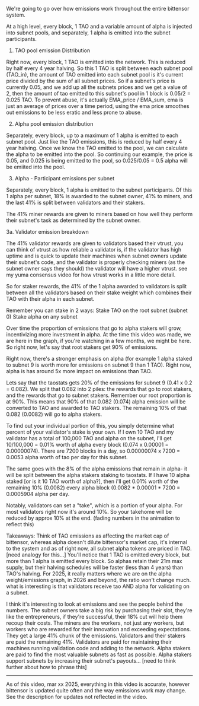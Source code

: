 We're going to go over how emissions work throughout the entire bittensor system.

At a high level, every block, 1 TAO and a variable amount of alpha is injected into subnet pools, and separately, 1 alpha is emitted into the subnet participants.


1.  TAO pool emission Distribution

Right now, every block, 1 TAO is emitted into the network.  This is reduced by half every 4 year halving.
So this 1 TAO is split between each subnet pool (TAO_in), the amount of TAO emitted into each subnet pool is it's current price divided by the sum of all subnet prices.  So if a subnet's price is currently 0.05, and we add up all the subnets prices and we get a value of 2, then the amount of tao emitted to this subnet's pool in 1 block is 0.05/2 = 0.025 TAO.  To prevent abuse, it's actually EMA_price / EMA_sum, ema is just an average of prices over a time period, using the ema price smoothes out emissions to be less eratic and less prone to abuse.

2. Alpha pool emission distribution

Separately, every block, up to a maximum of 1 alpha is emitted to each subnet pool.  Just like the TAO emissions, this is reduced by half every 4 year halving.
Once we know the TAO emitted to the pool, we can calculate the alpha to be emitted into the pool.  So continuing our example, the price is 0.05, and 0.025 is being emitted to the pool, so 0.025/0.05 = 0.5 alpha will be emiited into the pool.

3. Alpha - Participant emissions per subnet

Separately, every block, 1 alpha is emitted to the subnet participants.
Of this 1 alpha per subnet, 18% is awarded to the subnet owner, 41% to miners, and the last 41% is split between validators and their stakers.

The 41% miner rewards are given to miners based on how well they perform their subnet's task as determined by the subnet owner.

3a. Validator emission breakdown

The 41% validator rewards are given to validators based their vtrust, you can think of vtrust as how reliable a validator is, if the validator has high uptime and is quick to update their machines when subnet owners update their subnet's code, and the validator is properly checking miners (as the subnet owner says they should) the validator will have a higher vtrust.  see my yuma consensus video for how vtrust works in a little more detail.

So for staker rewards, the 41% of the 1 alpha awarded to validators is split between all the validators based on their stake weight which combines their TAO with their alpha in each subnet.

Remember you can stake in 2 ways:
  Stake TAO on the root subnet (subnet 0)
  Stake alpha on any subnet

Over time the proportion of emissions that go to alpha stakers will grow, incentivizing more investment in alpha.  At the time this video was made, we are here in the graph, if you're watching in a few months, we might be here.  So right now, let's say that root stakers get 90% of emissions.

Right now, there's a stronger emphasis on alpha (for example 1 alpha staked to subnet 9 is worth more for emissions on subnet 9 than 1 TAO).  Right now, alpha is has around 5x more impact on emissions than TAO.

Lets say that the taostats gets 20% of the emissions for subnet 9 (0.41 x 0.2 = 0.082).  We split that 0.082 into 2 piles: the rewards that go to root stakers, and the rewards that go to subnet stakers.  Remember our root proportion is at 90%.  This means that 90% of that 0.082 (0.074) alpha emission will be converted to TAO and awarded to TAO stakers.  The remaining 10% of that 0.082 (0.0082) will go to alpha stakers.

To find out your individual portion of this, you simply determine what percent of your validator's stake is your own.  If I own 10 TAO and my validator has a total of 100,000 TAO and alpha on the subnet, I'll get 10/100,000 = 0.01% worth of alpha every block (0.074 x 0.00001 = 0.00000074).  There are 7200 blocks in a day, so 0.00000074 x 7200 = 0.0053 alpha worth of tao per day for this subnet.

The same goes with the 8% of the alpha emissions that remain in alpha- it will be split between the alpha stakers staking to taostats.  If I have 10 alpha staked [or is it 10 TAO worth of alpha?], then i'll get 0.01% worth of the remaining 10% (0.0082) every alpha block (0.0082 * 0.00001 * 7200 = 0.0005904 alpha per day.


Notably, validators can set a "take", which is a portion of your alpha.  For most validators right now it's around 10%.  So your takehome will be reduced by approx 10% at the end. (fading numbers in the animation to reflect this)

Takeaways:
  Think of TAO emissions as affecting the market cap of bittensor, whereas alpha doesn't dilute bittensor's market cap, it's internal to the system and as of right now, all subnet alpha tokens are priced in TAO.  [need analogy for this...]
  You'll notice that 1 TAO is emitted every block, but more than 1 alpha is emitted every block.  So alphas retain their 21m max supply, but their halving schedules will be faster (less than 4 years) than TAO's halving.
  For 2025, it really matters where we are on the alpha weight/emissions graph, in 2026 and beyond, the ratio won't change much.
  what is interesting is that validators receive tao AND alpha for validating on a subnet.


  I think it's interesting to look at emissions and see the people behind the numbers.  The subnet owners take a big risk by purchasing their slot, they're like the entrepreneurs, if they're successful, their 18% cut will help them recoup their costs.
  The miners are the workers, not just any workers, but workers who are rewarded for their innovation and exceeding expectations.  They get a large 41% chunk of the emissions.
  Validators and their stakers are paid the remaining 41%.   Validators are paid for maintaining their machines running validation code and adding to the network.
  Alpha stakers are paid to find the most valuable subnets as fast as possible.
  Alpha stakers support subnets by increasing their subnet's payouts...
[need to think further about how to phrase this]

----------------------

As of this video, mar xx 2025, everything in this video is accurate, however bittensor is updated quite often and the way emissions work may change.  See the description for updates not reflected in the video.


